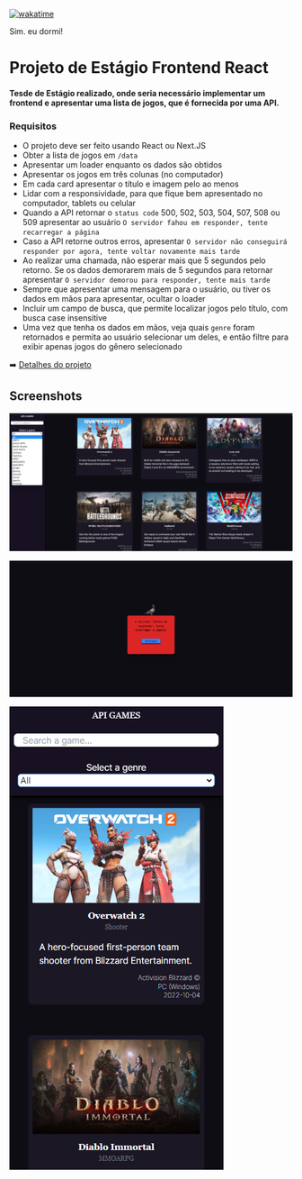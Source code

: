 [![wakatime](https://wakatime.com/badge/user/2f348d83-96c0-482b-ae6c-a687ad5fa937/project/eb9bc65a-21e5-487d-a8a0-dd22beada899.svg)](https://wakatime.com/badge/user/2f348d83-96c0-482b-ae6c-a687ad5fa937/project/eb9bc65a-21e5-487d-a8a0-dd22beada899)

Sim. eu dormi!

# Projeto de Estágio Frontend React

#### Tesde de Estágio realizado, onde seria necessário implementar um frontend e apresentar uma lista de jogos, que é fornecida por uma API.

### Requisitos

- O projeto deve ser feito usando React ou Next.JS
- Obter a lista de jogos em `/data`
- Apresentar um loader enquanto os dados são obtidos
- Apresentar os jogos em três colunas (no computador)
- Em cada card apresentar o título e imagem pelo ao menos
- Lidar com a responsividade, para que fique bem apresentado no computador, tablets ou celular
- Quando a API retornar o `status code` 500, 502, 503, 504, 507, 508 ou 509 apresentar ao usuário `O servidor fahou em responder, tente recarregar a página`
- Caso a API retorne outros erros, apresentar `O servidor não conseguirá responder por agora, tente voltar novamente mais tarde`
- Ao realizar uma chamada, não esperar mais que 5 segundos pelo retorno. Se os dados demorarem mais de 5 segundos para retornar apresentar `O servidor demorou para responder, tente mais tarde`
- Sempre que apresentar uma mensagem para o usuário, ou tiver os dados em mãos para apresentar, ocultar o loader
- Incluir um campo de busca, que permite localizar jogos pelo título, com busca case insensitive
- Uma vez que tenha os dados em mãos, veja quais `genre` foram retornados e permita ao usuário selecionar um deles, e então filtre para exibir apenas jogos do gênero selecionado

➡️ [Detalhes do projeto](https://app-masters.notion.site/Projeto-de-Est-gio-Frontend-React-34d8dcade9f74da29e5e1d4f0d6ef737)

## Screenshots

![Pagina inicial](./images/home-screen.png)

![Tela de erro](./images/error-screen.png)

![Tela de inicial mobile](./images/home-screen-mobile.png)
